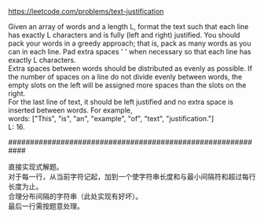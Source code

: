 https://leetcode.com/problems/text-justification

Given an array of words and a length L, format the text such that each line has exactly L characters and is fully (left and right) justified. 
You should pack your words in a greedy approach; that is, pack as many words as you can in each line. Pad extra spaces ' ' when necessary so that each line has exactly L characters.   
Extra spaces between words should be distributed as evenly as possible. If the number of spaces on a line do not divide evenly between words, the empty slots on the left will be assigned more spaces than the slots on the right.   
For the last line of text, it should be left justified and no extra space is inserted between words. 
For example,  
words: ["This", "is", "an", "example", "of", "text", "justification."]  
L: 16.   

############################################################

直接实现式解题。  
对于每一行，从当前字符记起，加到一个使字符串长度和与最小间隔符和超过每行长度为止。  
合理分布间隔的字符串（此处实现有好坏）。  
最后一行需按题意处理。  

